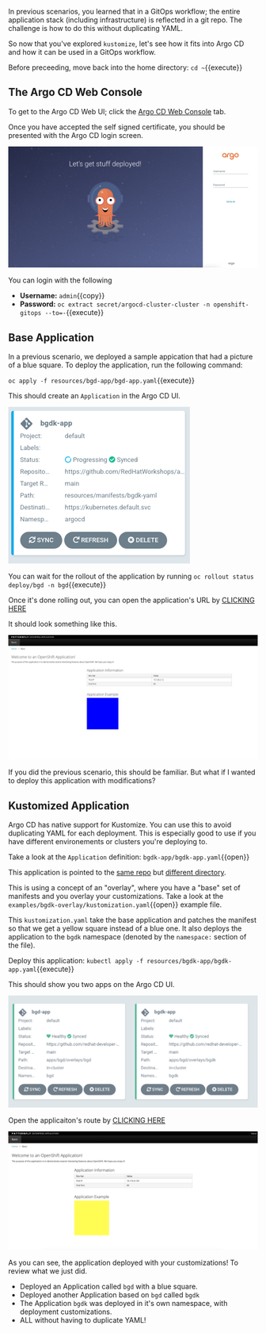 In previous scenarios, you learned that in a GitOps workflow; the
entire application stack (including infrastructure) is reflected
in a git repo. The challenge is how to do this without duplicating
YAML.

So now that you've explored `kustomize`, let's see how it fits into Argo
CD and how it can be used in a GitOps workflow.

Before preceeding, move back into the home directory: `cd ~`{{execute}}

## The Argo CD Web Console

To get to the Argo CD Web UI; click the [Argo CD Web Console](https://argocd-cluster-server-openshift-gitops.[[HOST_SUBDOMAIN]]-80-[[KATACODA_HOST]].environments.katacoda.com) tab.

Once you have accepted the self signed certificate, you should be
presented with the Argo CD login screen.

![ArgoCD Login](../../assets/gitops/argocd-login.png)

You can login with the following
* **Username:** ``admin``{{copy}}
* **Password:** `oc extract secret/argocd-cluster-cluster -n openshift-gitops --to=-`{{execute}}

## Base Application

In a previous scenario, we deployed a sample appication that had a
picture of a blue square. To deploy the application, run the following
command:

`oc apply -f resources/bgd-app/bgd-app.yaml`{{execute}}

This should create an `Application` in the Argo CD UI.

![bgdk-app](../../assets/gitops/bgdk-app.png)

You can wait for the rollout of the application by running `oc rollout status deploy/bgd -n bgd`{{execute}}

Once it's done rolling out, you can open the application's URL by [CLICKING HERE](http://bgd-bgd.[[HOST_SUBDOMAIN]]-80-[[KATACODA_HOST]].environments.katacoda.com)

It should look something like this.

![bgd](../../assets/gitops/bgd.png)

If you did the previous scenario, this should be familiar. But what
if I wanted to deploy this application with modifications?

## Kustomized Application

Argo CD has native support for Kustomize. You can use this to avoid
duplicating YAML for each deployment. This is especially good to
use if you have different environements or clusters you're deploying
to.

Take a look at the `Application` definition:  `bgdk-app/bgdk-app.yaml`{{open}}

This application is pointed to the [same repo](https://github.com/redhat-developer-demos/openshift-gitops-examples) but [different directory](https://github.com/redhat-developer-demos/openshift-gitops-examples/tree/main/apps/bgd/overlays/bgdk).

This is using a concept of an "overlay", where you have a "base"
set of manifests and you overlay your customizations. Take a look
at the `examples/bgdk-overlay/kustomization.yaml`{{open}} example
file.

This `kustomization.yaml` take the base application and patches the
manifest so that we get a yellow square instead of a blue one. It
also deploys the application to the `bgdk` namespace (denoted by
the `namespace:` section of the file).

Deploy this application:  `kubectl apply -f resources/bgdk-app/bgdk-app.yaml`{{execute}}

This should show you two apps on the Argo CD UI.

![two-apps](../../assets/gitops/two-apps.png)

Open the applicaiton's route by [CLICKING HERE](http://bgd-bgdk.[[HOST_SUBDOMAIN]]-80-[[KATACODA_HOST]].environments.katacoda.com)

![yellow-square](../../assets/gitops/yellow-square.png)

As you can see, the application deployed with your customizations! To review what we just did.

* Deployed an Application called `bgd` with a blue square.
* Deployed another Application based on `bgd` called `bgdk`
* The Application `bgdk` was deployed in it's own namespace, with deployment customizations.
* ALL without having to duplicate YAML!